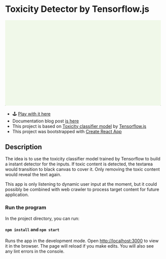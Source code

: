 # Toxicity Detector by Tensorflow.js

![demo gif](https://raw.githubusercontent.com/vince19972/itp_machine-learning-for-web/master/_documents/toxicity-detect.gif)

- 🕹 [Play with it here](https://vince19972.github.io/itp_machine-learning-for-web/w1_toxicity-detect/build/index.html)
- Documentation blog post [is here](https://www.vinceshao.com/blog/m-l4-w-toxicity-detector-by-tensorflow)
- This project is based on [Toxicity classifier model](https://github.com/tensorflow/tfjs-models/tree/master/toxicity) by [Tensorflow.js](https://github.com/tensorflow)
- This project was bootstrapped with [Create React App](https://github.com/facebook/create-react-app)

## Description

The idea is to use the toxicity classifier model trained by Tensorflow to build a instant detector for the inputs. If toxic content is detected, the textarea would transition to black canvas to cover it. Only removing the toxic content would reveal the text again.

This app is only listening to dynamic user input at the moment, but it could possibly be combined with web crawler to process target content for future application.

### Run the program

In the project directory, you can run:

#### `npm install` and `npm start`

Runs the app in the development mode. Open [http://localhost:3000](http://localhost:3000) to view it in the browser. The page will reload if you make edits. You will also see any lint errors in the console.